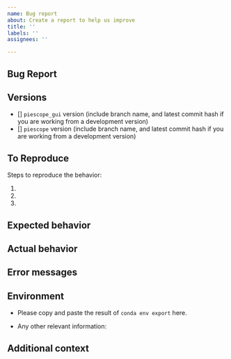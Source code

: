 ```yaml
---
name: Bug report
about: Create a report to help us improve
title: ''
labels: ''
assignees: ''

---
```


## Bug Report

<!-- A clear and concise description of what the bug is. -->

## Versions
- [] `piescope_gui` version (include branch name, and latest commit hash if you are working from a development version)
- [] `piescope` version (include branch name, and latest commit hash if you are working from a development version)

## To Reproduce

Steps to reproduce the behavior:

1.
2.
3.

## Expected behavior

<!-- A clear and concise description of what you expected to happen. -->

## Actual behavior

<!-- What happened instead. -->

## Error messages

<!-- Copy-paste the full traceback of any error messages here (or whether no error message was raised). -->

## Environment

 - Please copy and paste the result of `conda env export` here.

 - Any other relevant information:

## Additional context

<!-- Add any other context about the problem here. -->
